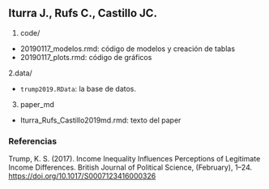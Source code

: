 
## Iturra J., Rufs C., Castillo JC.



1. code/
  - 20190117_modelos.rmd: código de modelos y creación de tablas
  -  20190117_plots.rmd: código de gráficos

2.data/
  - `trump2019.RData`: la base de datos.
3. paper_md
  - Iturra_Rufs_Castillo2019md.rmd: texto del paper 

### Referencias

Trump, K. S. (2017). Income Inequality Influences Perceptions of Legitimate Income Differences. British Journal of Political Science, (February), 1–24. https://doi.org/10.1017/S0007123416000326
